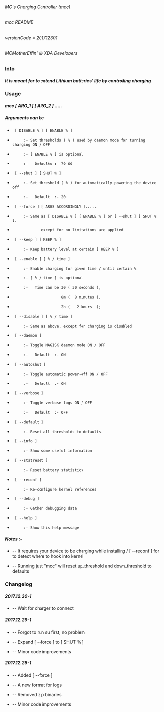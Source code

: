 ###### MC's Charging Controller (mcc)
###### mcc README
###### versionCode = 201712301
###### MCMotherEffin' @ XDA Developers


### Into


##### It is meant for to extend Lithium batteries' life by controlling charging


### Usage


##### mcc [ ARG_1 ] [ ARG_2 ] .....

##### Arguments can be

-      [ DISABLE % ] [ ENABLE % ]

-          :- Set thresholds ( % ) used by daemon mode for turning charging ON / OFF
-          :- [ ENABLE % ] is optional
-          :-   Defaults :- 70 60

-      [ --shut ] [ SHUT % ]

-          :- Set threshold ( % ) for automatically powering the device off
-          :-   Default  :- 20

-      [ --force ] [ ARGS ACCORDINGLY ].....

-          :- Same as [ DISABLE % ] [ ENABLE % ] or [ --shut ] [ SHUT % ],
-                  except for no limitations are applied

-      [ --keep ] [ KEEP % ]

-          :- Keep battery level at certain [ KEEP % ]

-      [ --enable ] [ % / time ]

-          :- Enable charging for given time / until certain % 
-          :- [ % / time ] is optional
-          :-   Time can be 30 ( 30 seconds ),
-                           8m (  8 minutes ),
-                           2h (   2 hours  );

-      [ --disable ] [ % / time ]

-          :- Same as above, except for charging is disabled

-      [ --daemon ]

-          :- Toggle MAGISK daemon mode ON / OFF
-          :-   Default  :- ON

-      [ --autoshut ]

-          :- Toggle automatic power-off ON / OFF
-          :-   Default  :- ON

-      [ --verbose ]

-          :- Toggle verbose logs ON / OFF
-          :-   Default  :- OFF

-      [ --default ]

-          :- Reset all thresholds to defaults

-      [ --info ]

-          :- Show some useful information

-      [ --statreset ]

-          :- Reset battery statistics

-      [ --reconf ]

-          :- Re-configure kernel references

-      [ --debug ]

-          :- Gather debugging data

-      [ --help ]

-          :- Show this help message


##### Notes :-


*    --  It requires your device to be charging while installing / [ --reconf ] for to detect where to hook into kernel

*    --  Running just "mcc" will reset up_threshold and down_threshold to defaults


### Changelog


##### 2017.12.30-1

*  -- Wait for charger to connect

##### 2017.12.29-1

*  -- Forgot to run su first, no problem

*  -- Expand [ --force ] to [ SHUT % ]

*  -- Minor code improvements

##### 2017.12.28-1

*  -- Added [ --force ]

*  -- A new format for logs

*  -- Removed zip binaries

*  -- Minor code improvements
